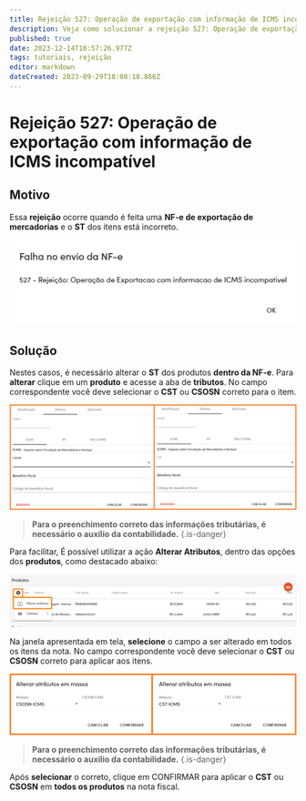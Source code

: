 ```yaml
---
title: Rejeição 527: Operação de exportação com informação de ICMS incompatível
description: Veja como solucionar a rejeição 527: Operação de exportação com informação de ICMS incompatível no Gweb.
published: true
date: 2023-12-14T16:57:26.977Z
tags: tutoriais, rejeição
editor: markdown
dateCreated: 2023-09-29T18:08:18.866Z
---
```



# Rejeição 527: Operação de exportação com informação de ICMS incompatível

## Motivo

Essa **rejeição** ocorre quando é feita uma **NF-e de exportação de mercadorias** e o **ST** dos itens está incorreto.

![Mensagem da rejeição](/tutoriais/rejeicoes/527/msg_rej_527.png)

## Solução

Nestes casos, é necessário alterar o **ST** dos produtos **dentro da NF-e**. Para **alterar** clique em um **produto** e acesse a aba de **tributos**.
No campo correspondente você deve selecionar o **CST** ou **CSOSN** correto para o item.

![Alterar tributos direto no item](/tutoriais/rejeicoes/527/sol_rej_527.png)

> **Para o preenchimento correto das informações tributárias, é necessário o auxílio da contabilidade.**
{.is-danger}

Para facilitar, É possível utilizar a ação **Alterar Atributos**, dentro das opções dos **produtos**, como destacado abaixo:

![Alterar atributos dos produtos](/tutoriais/rejeicoes/527/sol_rej_527_1.png)

Na janela apresentada em tela, **selecione** o campo a ser alterado em todos os itens da nota.
No campo correspondente você deve selecionar o **CST** ou **CSOSN** correto para aplicar aos itens.

![Alteração de CST/CSOSN dos produtos dentro da nota fiscal](/tutoriais/rejeicoes/527/sol_rej_527_2.png)

> **Para o preenchimento correto das informações tributárias, é necessário o auxílio da contabilidade.**
{.is-danger}

Após **selecionar** o correto, clique em <span class="mat-button">CONFIRMAR</span> para aplicar o **CST** ou **CSOSN** em **todos os produtos** na nota fiscal.
